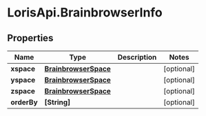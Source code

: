 # LorisApi.BrainbrowserInfo

## Properties
Name | Type | Description | Notes
------------ | ------------- | ------------- | -------------
**xspace** | [**BrainbrowserSpace**](BrainbrowserSpace.md) |  | [optional] 
**yspace** | [**BrainbrowserSpace**](BrainbrowserSpace.md) |  | [optional] 
**zspace** | [**BrainbrowserSpace**](BrainbrowserSpace.md) |  | [optional] 
**orderBy** | **[String]** |  | [optional] 


